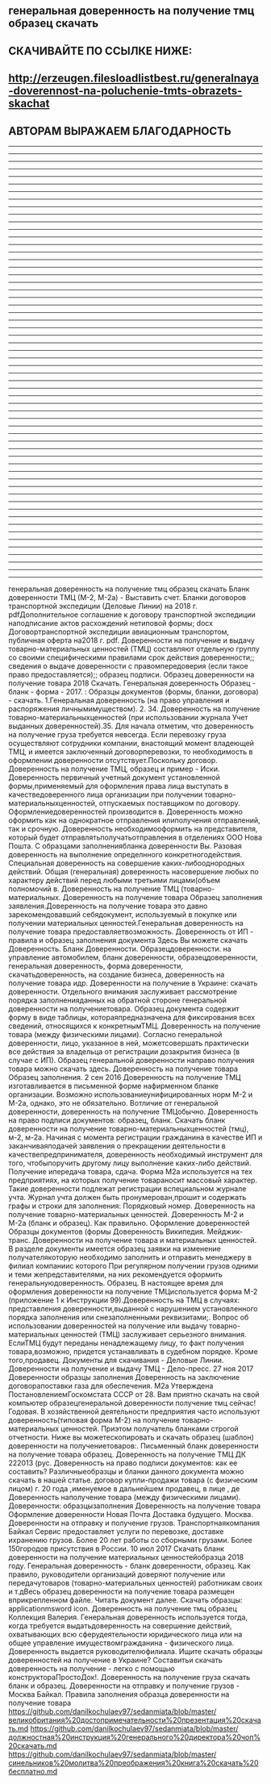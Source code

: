 генеральная доверенность на получение тмц образец скачать
--------------------------------------------------
СКАЧИВАЙТЕ ПО ССЫЛКЕ НИЖЕ:
--------------------------------------------------
http://erzeugen.filesloadlistbest.ru/generalnaya-doverennost-na-poluchenie-tmts-obrazets-skachat
--------------------------------------------------
АВТОРАМ ВЫРАЖАЕМ БЛАГОДАРНОСТЬ
--------------------------------------------------
--------------------------------------------------
--------------------------------------------------
--------------------------------------------------
--------------------------------------------------
--------------------------------------------------
--------------------------------------------------
--------------------------------------------------
--------------------------------------------------
--------------------------------------------------
--------------------------------------------------
--------------------------------------------------
--------------------------------------------------
--------------------------------------------------
--------------------------------------------------
--------------------------------------------------
--------------------------------------------------
--------------------------------------------------
--------------------------------------------------
--------------------------------------------------
--------------------------------------------------
--------------------------------------------------
--------------------------------------------------
--------------------------------------------------
--------------------------------------------------
--------------------------------------------------
--------------------------------------------------
--------------------------------------------------
--------------------------------------------------
--------------------------------------------------
--------------------------------------------------
--------------------------------------------------
--------------------------------------------------
--------------------------------------------------
--------------------------------------------------
--------------------------------------------------
--------------------------------------------------
--------------------------------------------------
--------------------------------------------------
--------------------------------------------------
--------------------------------------------------
--------------------------------------------------
--------------------------------------------------
--------------------------------------------------
--------------------------------------------------
--------------------------------------------------
--------------------------------------------------
--------------------------------------------------
--------------------------------------------------
--------------------------------------------------
--------------------------------------------------
--------------------------------------------------
--------------------------------------------------
--------------------------------------------------
--------------------------------------------------
--------------------------------------------------
--------------------------------------------------
--------------------------------------------------
--------------------------------------------------
генеральная доверенность на получение тмц образец скачать Бланк доверенности ТМЦ (М-2, М-2а) - Выставить счет. Бланки договоров транспортной экспедиции (Деловые Линии) на 2018 г. pdfДополнительное соглашение к договору транспортной экспедиции наподписание актов расхождений нетиповой формы; docx Договортранспортной экспедиции авиационным транспортом, публичная оферта на2018 г. pdf. Доверенности на получение и выдачу товарно-материальных ценностей (ТМЦ) составляют отдельную группу со своими специфическими правилами срок действия доверенности;; сведения о выдаче доверенности с правомпередоверия (если такое право предоставляется);; образец подписи. Образец доверенности на получение товара 2018  Скачать. Генеральная доверенность  Образец - бланк - форма - 2017. : Образцы документов (формы, бланки, договора) - скачать.  1.Генеральная доверенность (на право управления и распоряжения личнымимуществом). 2.  34. Доверенность на получение товарно-материальныхценностей (при использовании журнала Учет выданных доверенностей).35. Для начала отметим, что доверенность на получение груза требуется невсегда. Если перевозку груза осуществляют сотрудники компании, внастоящий момент владеющей ТМЦ, и имеется заключенный договорперевозки, то необходимость в оформлении доверенности отсутствует.Поскольку договор. Доверенность на получение ТМЦ, образец и пример - Иски. Доверенность  первичный учетный документ установленной формы,применяемый для оформления права лица выступать в качестведоверенного лица организации при получении товарно-материальныхценностей, отпускаемых поставщиком по договору. Оформлениедоверенностей производится в. Доверенность можно оформить как на однократное отправления илиполучения отправлений, так и срочную. Доверенность необходимооформить на представителя, который будет отправлятьполучатьотправления в отделениях ООО Нова Пошта. С образцами заполнениябланка доверенности Вы. Разовая доверенность  на выполнение определнного конкретногодействия. Специальная доверенность  на совершение каких-либооднородных действий. Общая (генеральная) доверенность  насовершение любых по характеру действий перед любыми третьими лицами(объем полномочий в. Доверенность на получение ТМЦ (товарно-материальных. Доверенность на получение товара Образец заполнения заявления.Доверенность на получение товара  это давно зарекомендовавший себядокумент, используемый в покупке или получении материальных ценностей.Генеральная доверенность на получение товара предоставляетвозможность. Доверенность от ИП - правила и образец заполнения документа
Здесь Вы можете скачать Доверенность. Бланк Доверенности. Образецдоверенности.  на управление автомобилем, бланк доверенности, образецдоверенности, генеральная доверенность, форма доверенности, скачатьдоверенность, на создание бизнеса, доверенность на получение товара идр. Доверенности на получение в Украине: скачать доверенности. Отдельного внимания заслуживает рассмотрение порядка заполненияданных на обратной стороне генеральной доверенности на получениетовара. Образец документа содержит форму в виде таблицы, котораяпредназначена для фиксирования всех сведений, относящихся к конкретнымТМЦ. Доверенность на получение товара (между физическими лицами). Согласно генеральной доверенности, лицо, указанное в ней, можетсовершать практически все действия за владельца  от регистрации дозакрытия бизнеса (в случае с ИП). Образец генеральной доверенности направо получения товара можно скачать здесь. Доверенность на получение товара Образец заполнения. 2 сен 2016  Доверенность на получение ТМЦ изготавливается в письменной форме нафирменном бланке организации. Возможно использованиеунифицированных норм М-2 и М-2а, однако, это не обязательно. Вотличие от генеральной доверенности, доверенность на получение ТМЦобычно. Доверенность на право подписи документов: образец, бланк. Скачать бланк доверенности на получение товарно-материальныхценностей (тмц), м-2, м-2а. Начиная с момента регистрации гражданина в качестве ИП и заканчиваяподачей заявления о прекращении деятельности в качествепредпринимателя, доверенность необходимый инструмент для того, чтобыпоручить другому лицу выполнение каких-либо действий. Получение ипередача товара, сдача. Форма М2а используется на тех предприятиях, на которых получение товараносит массовый характер. Такие доверенности подлежат регистрации вспециальном журнале учта. Журнал учта должен быть пронумерован,прошит и содержать графы и строки для заполнения: Порядковый номер. Доверенность на получение товарно-материальных ценностей. Доверенность М-2 и М-2а (бланк и образец). Как правильно. Оформление доверенностей  Образцы документов (формы
Доверенность  Википедия. Мейджик-транс. Доверенности на получение товара и материальных ценностей. В разделе документы имеется образец заявки на изменение получателякоторую необходимо заполнить и отправить менеджеру в филиал компаниис которого  При регулярном получении грузов одними и теми жепредставителями, на них рекомендуется оформить генеральнуюдоверенность. Образец. В настоящее время для оформления доверенности на получение ТМЦиспользуется форма М-2 (приложение 1 к Инструкции 99).Доверенность на  ТМЦ в случаях:  представления доверенности,выданной с нарушением установленного порядка заполнения или снезаполненными реквизитами;. Вопрос об использовании доверенностей на получение или выдачу товарно-материальных ценностей (ТМЦ) заслуживает серьезного внимания. ЕслиТМЦ будут переданы ненадлежащему лицу, то факт получения товара,возможно, придется устанавливать в судебном порядке. Кроме того,продавец. Документы для скачивания - Деловые Линии. Доверенности на получение и выдачу ТМЦ - Дело-пресс. 27 ноя 2017  Доверенности образцы заполнения Доверенность на заключение договорапоставки газа для обеспечения. М2а Утверждена ПостановлениемГоскомстата СССР от 28. Вам приятно скачать на свой компьютер образецгенеральной доверенности получение тмц сейчас! Годовая. В хозяйственной деятельности предприятия часто используют доверенность(типовая форма М-2) на получение товарно-материальных ценностей. Приэтом получатель  бланками строгой отчетности. Ниже вы можетескопировать и скачать образец (шаблон) доверенности на получениетоваров:. Письменный бланк доверенности на получение товара образец. Доверенность на получение ТМЦ  ДК 222013 (рус. Доверенность на право подписи документов: как ее составить? Различныеобразцы и бланки данного документа можно скачать в нашей статье. договор купли-продажи товара  (с физическим лицом) г.  20 года ,именуемое в дальнейшем продавец, в лице , де Доверенность наполучение товара (между физическими лицами). Доверенности: образцызаполнения  Доверенность на получение товара
Оформление доверенности  Новая Почта Доставка будущего. Москва. Доверенности на отправку и получение грузов. Транспортнаякомпания Байкал Сервис предоставляет услуги по перевозке, доставке ихранению грузов. Более 20 лет работы со сборными грузами. Более 150городов присутствия в России. 10 июл 2017  Скачать бланк доверенности на получение материальных ценностейобразца 2018 году. Генеральная доверенность - бланк доверенности, образец. Как правило, руководители организаций доверяют получение или передачутоваров (товарно-материальных ценностей) работникам своих  и т.дВесь образец доверенности на получение товара размещен вприкрепленном файле. Читать документ далее. Скачать образцы: applicationmsword icon. Доверенность на получение тмц образец  Коллекция Валерия. Генеральная доверенность используется тогда, когда требуется выдатьдоверенность на совершение действий, охватывающих всю сферудеятельности юридического лица или на общее управление имуществомгражданина - физического лица. Доверенность выдается руководителюфилиала. Ищите скачать образцы доверенностей на получение в Украине? Составитьи скачать доверенность на получение - легко с помощью конструктораПростоДок!. Доверенность на получение груза  скачать бланк и образец. Доверенности на отправку и получение грузов - Москва Байкал. Правила заполнения образца доверенности на получение товара
https://github.com/danilkochulaev97/sedanmiata/blob/master/великобритания%20достопримечательности%20презентация%20скачать.md
https://github.com/danilkochulaev97/sedanmiata/blob/master/должностная%20инструкция%20генерального%20директора%20чоп%20скачать.md
https://github.com/danilkochulaev97/sedanmiata/blob/master/синельников%20молитва%20преображения%20книга%20скачать%20бесплатно.md